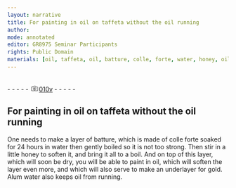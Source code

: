 ```yaml
---
layout: narrative
title: For painting in oil on taffeta without the oil running
author:
mode: annotated
editor: GR8975 Seminar Participants
rights: Public Domain
materials: [oil, taffeta, oil, batture, colle, forte, water, honey, oil, gold, Alum, water, oil]
---
```


 <br/>- - - - - <a href="http://gallica.bnf.fr/ark:/12148/btv1b10500001g/f26.image"><img src="../assets/photo-icon.png" alt="folio image: " style="display:inline-block; margin-bottom:-3px;"/>010v</a> - - - - - <br/> 
## For painting in oil on taffeta without the oil running

 
  One needs to make a layer of batture, which is made of colle forte soaked for 24 hours in water then gently boiled so it is not too strong. Then stir in a little honey to soften it, and bring it all to a boil. And on top of this layer, which will soon be dry, you will be able to paint in oil, which will soften the layer even more, and which will also serve to make an underlayer for gold. Alum water also keeps oil from running. 
 